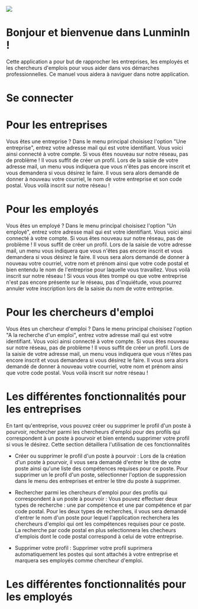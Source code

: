 ![](https://github.com/BaptistePeupier/DevCommeLesPros-2020-Projet/workflows/Test%20master/badge.svg)

# Bonjour et bienvenue dans LunminIn !
Cette application a pour but de rapprocher les entreprises, les employés et les chercheurs d'emplois pour vous aider dans vos démarches professionnelles.
Ce manuel vous aidera à naviguer dans notre application.

# Se connecter
# Pour les entreprises
Vous êtes une entreprise ? Dans le menu principal choisisez l'option "Une entreprise", entrez votre adresse mail qui est votre identifiant. Vous voici ainsi connecté à votre compte.
Si vous êtes nouveau sur notre réseau, pas de problème ! Il vous suffit de créer un profil. Lors de la saisie de votre adresse mail, un menu vous indiquera que vous n'êtes pas encore inscrit et vous demandera si vous désirez le faire. Il vous sera alors demandé de donner à nouveau votre courriel, le nom de votre entreprise et son code postal. Vous voilà inscrit sur notre réseau !

# Pour les employés
Vous êtes un employé ? Dans le menu principal choisisez l'option "Un employé", entrez votre adresse mail qui est votre identifiant. Vous voici ainsi connecté à votre compte.
Si vous êtes nouveau sur notre réseau, pas de problème ! Il vous suffit de créer un profil. Lors de la saisie de votre adresse mail, un menu vous indiquera que vous n'êtes pas encore inscrit et vous demandera si vous désirez le faire. Il vous sera alors demandé de donner à nouveau votre courriel, votre nom et prénom ainsi que votre code postal et bien entendu le nom de l'entreprise pour laquelle vous travaillez. Vous voilà inscrit sur notre réseau !
Si vous vous êtes trompé ou que votre entreprise n'est pas encore présente sur le réseau, pas d'inquiétude, vous pourrez annuler votre inscription lors de la saisie du nom de votre entreprise.

# Pour les chercheurs d'emploi
Vous êtes un chercheur d'emploi ? Dans le menu principal choisisez l'option "A la recherche d'un emploi", entrez votre adresse mail qui est votre identifiant. Vous voici ainsi connecté à votre compte.
Si vous êtes nouveau sur notre réseau, pas de problème ! Il vous suffit de créer un profil. Lors de la saisie de votre adresse mail, un menu vous indiquera que vous n'êtes pas encore inscrit et vous demandera si vous désirez le faire. Il vous sera alors demandé de donner à nouveau votre courriel, votre nom et prénom ainsi que votre code postal. Vous voilà inscrit sur notre réseau !

# Les différentes fonctionnalités pour les entreprises
En tant qu'entreprise, vous pouvez créer ou supprimer le profil d'un poste à pourvoir, rechercher parmi les chercheurs d'emploi pour des profils qui correspondent à un poste à pourvoir et bien entendu supprimer votre profil si vous le désirez. Cette section détaillera l'utilisation de ces fonctionnalités

- Créer ou supprimer le profil d'un poste à pourvoir :
    Lors de la création d'un poste à pourvoir, il vous sera demandé d'entrer le titre de votre poste ainsi qu'une liste des compétences requises pour ce poste.
    Pour supprimer un le profil d'un poste, sélectionner l'option de suppression dans le menu des entreprises et entrer le titre du poste à supprimer.

- Rechercher parmi les chercheurs d'emploi pour des profils qui correspondent à un poste à pourvoir :
    Vous pouvez effectuer deux types de recherche : une par compétence et une par compétence et par code postal.
    Pour les deux types de recherches, il vous sera demandé d'entrer le nom d'un poste pour lequel l'application recherchera les chercheurs d'emploi qui ont les compétences requises pour ce poste. La recherche par code postal en plus selectionnera les checheurs d'emplois dont le code postal correspond à celui de votre entreprise.

- Supprimer votre profil :
    Supprimer votre profil suprimera automatiquement les postes qui sont attachés à votre entreprise et marquera ses employés comme chercheur d'emploi.

# Les différentes fonctionnalités pour les employés
